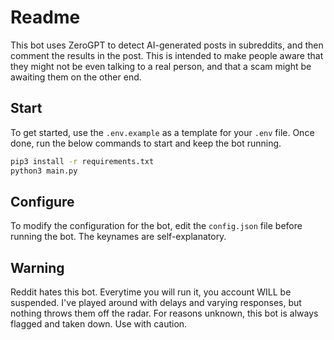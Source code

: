 # Readme

This bot uses ZeroGPT to detect AI-generated posts in subreddits, and then comment the results in the post. This is intended to make people aware that they might not be even talking to a real person, and that a scam might be awaiting them on the other end.

## Start
To get started, use the `.env.example` as a template for your `.env` file. Once done, run the below commands to start and keep the bot running.

```bash
pip3 install -r requirements.txt
python3 main.py
```

## Configure
To modify the configuration for the bot, edit the `config.json` file before running the bot. The keynames are self-explanatory.

## Warning
Reddit hates this bot. Everytime you will run it, you account WILL be suspended. I've played around with delays and varying responses, but nothing throws them off the radar. For reasons unknown, this bot is always flagged and taken down. Use with caution.
